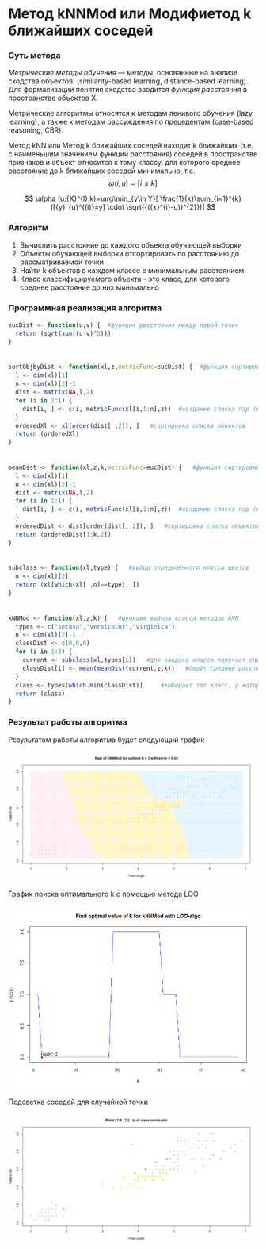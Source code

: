 # Метод kNNMod или Модифиетод k ближайших соседей

### Суть метода

*Метрические методы обучения* — методы, основанные на анализе сходства объектов. (similarity-based learning, distance-based learning). Для формализации понятия сходства вводится *функция расстояния* в пространстве объектов X.

Метрические алгоритмы относятся к методам ленивого обучения (lazy learning), а также к методам рассуждения по прецедентам (case-based reasoning, CBR).

Метод kNN или Метод k ближайших соседей находит k ближайших (т.е. с наименьшим значением функции расстояния) соседей в пространстве признаков и объект относится к тому классу, для которого среднее расстояние до k ближайших соседей минимально, т.е. 
$$
\omega (i, u) = [i \le k]
$$

$$
\alpha (u;{X}^{l},k)=\arg\min_{y\in Y}[ \frac{1}{k}\sum_{i=1}^{k}([{y}_{u}^{(i)}=y] \cdot \sqrt{{({x}^{i}-u)}^{2}})]
$$

### Алгоритм

1. Вычислить расстояние до каждого объекта обучающей выборки
2. Объекты обучающей выборки отсортировать по расстоянию до рассматриваемой точки
3. Найти k объектов в каждом классе с минимальным расстоянием
4. Класс классифицируемого объекта - это класс, для которого среднее расстояние до них минимально

### Программная реализация алгоритма

```R
eucDist <- function(u,v) {  #функция расстояния между парой точек
  return (sqrt(sum((u-v)^2)))
}


sortObjbyDist <- function(xl,z,metricFunc=eucDist) {  #функция сортировки массива по расстоянию до z
  l <- dim(xl)[1]
  n <- dim(xl)[2]-1
  dist <- matrix(NA,l,2)
  for (i in 1:l) {
    dist[i, ] <- c(i, metricFunc(xl[i,1:n],z))  #создание списка пар (номер объекта, расстояние до z)
  }
  orderedXl <- xl[order(dist[ ,2]), ]   #сортировка списка объектов
  return (orderedXl)
}


meanDist <- function(xl,z,k,metricFunc=eucDist) {   #функция сортировки расстояний до z
  l <- dim(xl)[1]
  n <- dim(xl)[2]-1
  dist <- matrix(NA,l,2)
  for (i in 1:l) {
    dist[i, ] <- c(i, metricFunc(xl[i,1:n],z))  #создание списка пар (номер объекта, расстояние до z)
  }
  orderedDist <- dist[order(dist[, 2]), ]   #сортировка списка объектов
  return (orderedDist[1:k,2])
}


subclass <- function(xl,type) {   #выбор определённого класса цветов
  n <- dim(xl)[2]
  return (xl[which(xl[ ,n]==type), ])
}


kNNMod <- function(xl,z,k) {   #функция выбора класса методов kNN
  types <- c("setosa","versicolor","virginica")
  n <- dim(xl)[2]-1
  classDist <- c(0,0,0)
  for (i in 1:3) {
    current <- subclass(xl,types[i])   #для каждого класса получает список цветов
    classDist[i] <- mean(meanDist(current,z,k))   #берёт среднее расстояние до ближайших k представителей класса
  }
  class <- types[which.min(classDist)]     #выбирает тот класс, у которого "средний" объект ближе всего к z
  return (class)
}
```

### Результат работы алгоритма

Результатом работы алгоритма будет следующий график

![kNNMod](kNNMod.png)

График поиска оптимального k с помощью метода LOO

![knnModLOO](knnModLOO.png)

Подсветка соседей для случайной точки

![kNNModLightup](kNNModLightup.png)